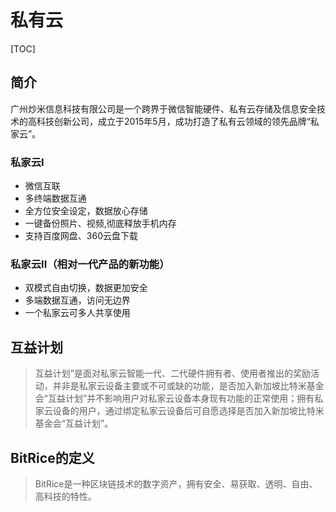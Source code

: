 # 私有云
[TOC]

## 简介
广州炒米信息科技有限公司是一个跨界于微信智能硬件、私有云存储及信息安全技术的高科技创新公司，成立于2015年5月，成功打造了私有云领域的领先品牌“私家云”。

### 私家云I
 - 微信互联
 - 多终端数据互通
 - 全方位安全设定，数据放心存储
 - 一键备份照片、视频,彻底释放手机内存
 - 支持百度网盘、360云盘下载
 
### 私家云II（相对一代产品的新功能）
- 双模式自由切换，数据更加安全
- 多端数据互通，访问无边界
- 一个私家云可多人共享使用

## 互益计划
> 互益计划”是面对私家云智能一代、二代硬件拥有者、使用者推出的奖励活动，并非是私家云设备主要或不可或缺的功能，是否加入新加坡比特米基金会“互益计划”并不影响用户对私家云设备本身现有功能的正常使用；拥有私家云设备的用户，通过绑定私家云设备后可自愿选择是否加入新加坡比特米基金会“互益计划”。

## BitRice的定义
> BitRice是一种区块链技术的数字资产，拥有安全、易获取、透明、自由、高科技的特性。

<!-- TODO: 比特米 技术白皮书 -- >
    
## BitRice的定义和获取
> 私家云设备用户加入新加坡比特米基金会“互益计划”后，通过保证智能硬件设备在网，通过贡献智能硬件之闲置计算能力、存储能力，或贡献家庭闲置之上传/下载带宽，作为私家云节点加入区块链节点建设和维护BitChain比特链的贡献，设备可获得相应的区块链数字资产回报：BitRice比特米。BitRice的获取基于一定的对BitChain的分布式计算贡献而产生，每个用户设备上可有多个用户，根据每个用户在设备上的使用活跃度：如上传文件总数、推荐用户个数等信息，获得相应的区块链数字资产回报：BitRice比特米。
    BitRice是一种区块链技术的数字资产，拥有安全、易获取、透明、自由、高科技的特性。

## BitRice可兑换的服务
BitRice是基于区块链技术产生的一套私家云数字积分系统，普通用户可以使用BitRice比特米兑换自己感兴趣的内容等等。
目前提供的可兑换服务有：

- 照片冲印服务兑换
- 优酷、爱奇艺视频会员兑换
- 抵扣券（用户购买私家云或其相关配件）
- 兑换劵（私家云1代、2代产品或硬盘存储（HDD1T/2T））


